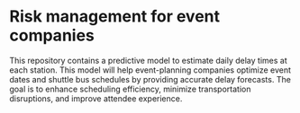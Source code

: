 # Risk management for event companies

This repository contains a predictive model to estimate daily delay times at each station.
This model will help event-planning companies optimize event dates and shuttle bus schedules by providing accurate delay forecasts.
The goal is to enhance scheduling efficiency, minimize transportation disruptions, and improve attendee experience.
